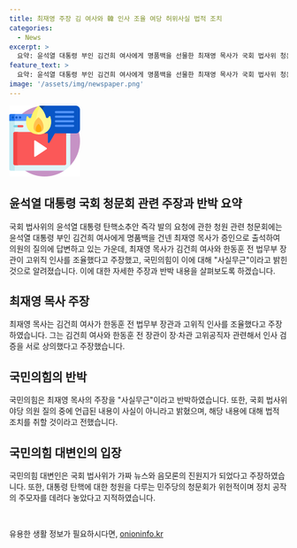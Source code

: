 ```yaml
---
title: 최재영 주장 김 여사와 韓 인사 조율 여당 허위사실 법적 조치
categories:
  - News
excerpt: >
  요약: 윤석열 대통령 부인 김건희 여사에게 명품백을 선물한 최재영 목사가 국회 법사위 청문회에서 윤 대통령 국회 탄핵 청원과 관련한 주장을 제기했다. 이에 국민의힘은 사실무근이라고 반박했으며, 최 목사는 김 여사와 한동훈 전 법무부 장관이 고위직 인사를 조율했다고 주장했다. 곽규택 수석대변인은 이를 가짜 뉴스와 음모론으로 비판하며, 한 대표와 김 여사의 관련이 없다고 강조했다.
feature_text: >
  요약: 윤석열 대통령 부인 김건희 여사에게 명품백을 선물한 최재영 목사가 국회 법사위 청문회에서 윤 대통령 국회 탄핵 청원과 관련한 주장을 제기했다. 이에 국민의힘은 사실무근이라고 반박했으며, 최 목사는 김 여사와 한동훈 전 법무부 장관이 고위직 인사를 조율했다고 주장했다. 곽규택 수석대변인은 이를 가짜 뉴스와 음모론으로 비판하며, 한 대표와 김 여사의 관련이 없다고 강조했다.
image: '/assets/img/newspaper.png'
---
```


<p><img src="/assets/img/news.png" alt="rentncar 속보" /></p>

<h2 data-ke-size="size26">윤석열 대통령 국회 청문회 관련 주장과 반박 요약</h2>

<p data-ke-size="size16">국회 법사위의 윤석열 대통령 탄핵소추안 즉각 발의 요청에 관한 청원 관련 청문회에는 윤석열 대통령 부인 김건희 여사에게 명품백을 건넨 최재영 목사가 증인으로 출석하여 의원의 질의에 답변하고 있는 가운데, 최재영 목사가 김건희 여사와 한동훈 전 법무부 장관이 고위직 인사를 조율했다고 주장했고, 국민의힘이 이에 대해 "사실무근"이라고 밝힌 것으로 알려졌습니다. 이에 대한 자세한 주장과 반박 내용을 살펴보도록 하겠습니다.</p>

<h2 data-ke-size="size26">최재영 목사 주장</h2>

<p data-ke-size="size16">최재영 목사는 김건희 여사가 한동훈 전 법무부 장관과 고위직 인사를 조율했다고 주장하였습니다. 그는 김건희 여사와 한동훈 전 장관이 장·차관 고위공직자 관련해서 인사 검증을 서로 상의했다고 주장했습니다.</p>

<h2 data-ke-size="size26">국민의힘의 반박</h2>

<p data-ke-size="size16">국민의힘은 최재영 목사의 주장을 "사실무근"이라고 반박하였습니다. 또한, 국회 법사위 야당 의원 질의 중에 언급된 내용이 사실이 아니라고 밝혔으며, 해당 내용에 대해 법적 조치를 취할 것이라고 전했습니다.</p>

<h2 data-ke-size="size26">국민의힘 대변인의 입장</h2>

<p data-ke-size="size16">국민의힘 대변인은 국회 법사위가 가짜 뉴스와 음모론의 진원지가 되었다고 주장하였습니다. 또한, 대통령 탄핵에 대한 청원을 다루는 민주당의 청문회가 위헌적이며 정치 공작의 주모자를 데려다 놓았다고 지적하였습니다.</p>

<p data-ke-size="size16">&nbsp;</p>
유용한 생활 정보가 필요하시다면, <a href="https://onioninfo.kr" rel="dofollow">onioninfo.kr</a>


